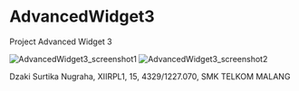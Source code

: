 # AdvancedWidget3
Project Advanced Widget 3

![AdvancedWidget3_screenshot1](https://dzagraha.files.wordpress.com/2016/10/screenshot_20161003-111218.png)
![AdvancedWidget3_screenshot2](https://dzagraha.files.wordpress.com/2016/10/screenshot_20161003-111213.png)

Dzaki Surtika Nugraha, XIIRPL1, 15, 4329/1227.070, SMK TELKOM MALANG
